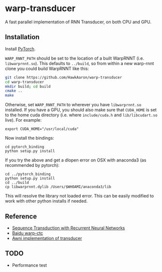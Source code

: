 # warp-transducer
A fast parallel implementation of RNN Transducer, on both CPU and GPU.

## Installation

Install [PyTorch](https://github.com/pytorch/pytorch#installation).

`WARP_RNNT_PATH` should be set to the location of a built WarpRNNT
(i.e. `libwarprnnt.so`).  This defaults to `../build`, so from within a
new warp-rnnt clone you could build WarpRNNT like this:

```bash
git clone https://github.com/HawkAaron/warp-transducer
cd warp-transducer
mkdir build; cd build
cmake ..
make
```

Otherwise, set `WARP_RNNT_PATH` to wherever you have `libwarprnnt.so`
installed. If you have a GPU, you should also make sure that
`CUDA_HOME` is set to the home cuda directory (i.e. where
`include/cuda.h` and `lib/libcudart.so` live). For example:

```
export CUDA_HOME="/usr/local/cuda"
```

Now install the bindings:
```
cd pytorch_binding
python setup.py install
```

If you try the above and get a dlopen error on OSX with anaconda3 (as recommended by pytorch):
```
cd ../pytorch_binding
python setup.py install
cd ../build
cp libwarprnnt.dylib /Users/$WHOAMI/anaconda3/lib
```
This will resolve the library not loaded error. This can be easily modified to work with other python installs if needed.

## Reference
* [Sequence Transduction with Recurrent Neural Networks](https://arxiv.org/abs/1211.3711)
* [Baidu warp-ctc](https://github.com/baidu-research/warp-ctc)
* [Awni implementation of transducer](https://github.com/awni/transducer)

## TODO
* Performance test
